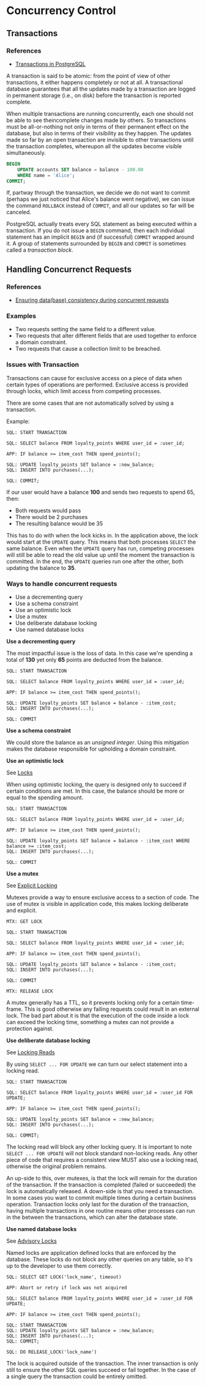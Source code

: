 # Concurrency Control

## Transactions

### References

- [Transactions in PostgreSQL](https://www.postgresql.org/docs/current/tutorial-transactions.html)

A transaction is said to be atomic: from the point of view of other transactions, it either happens completely or not at all. A transactional database guarantees that all the updates made by a transaction are logged in permanent storage (i.e., on disk) before the transaction is reported complete.

When multiple transactions are running concurrently, each one should not be able to see theincomplete changes made by others. So transactions must be all-or-nothing not only in terms of their permanent effect on the database, but also in terms of their visibility as they happen. The updates made so far by an open transaction are invisible to other transactions until the transaction completes, whereupon all the updates become visible simultaneously.

```sql
BEGIN
    UPDATE accounts SET balance = balance - 100.00
    WHERE name = 'Alice';
COMMIT;
```

If, partway through the transaction, we decide we do not want to commit (perhaps we just noticed that Alice's balance went negative), we can issue the command `ROLLBACK` instead of `COMMIT`, and all our updates so far will be canceled.

PostgreSQL actually treats every SQL statement as being executed within a transaction. If you do not issue a `BEGIN` command, then each individual statement has an implicit `BEGIN` and (if successful) `COMMIT` wrapped around it. A group of statements surrounded by `BEGIN` and `COMMIT` is sometimes called a *transaction block*.

## Handling Concurrenct Requests

### References

- [Ensuring data(base) consistency during concurrent requests](https://blog.frankdejonge.nl/ensuring-consistency-during-concurrent-requests/)

### Examples

- Two requests setting the same field to a different value.
- Two requests that alter different fields that are used together to enforce a domain constraint.
- Two requests that cause a collection limit to be breached.

### Issues with Transaction

Transactions can cause for exclusive access on a piece of data when certain types of operations are performed. Exclusive access is provided through locks, which limit access from competing processes.

There are some cases that are not automatically solved by using a transaction. 

Example:

```text
SQL: START TRANSACTION

SQL: SELECT balance FROM loyalty_points WHERE user_id = :user_id; 
    
APP: IF balance >= item_cost THEN spend_points();

SQL: UPDATE loyalty_points SET balance = :new_balance;
SQL: INSERT INTO purchases(...);

SQL: COMMIT;
```

If our user would have a balance **100** and sends two requests to spend 65, then:

- Both requests would pass
- There would be 2 purchases
- The resulting balance would be 35

This has to do with when the lock kicks in. In the application above, the lock would start at the `UPDATE` query. This means that both processes `SELECT` the same balance. Even when the `UPDATE` query has run, competing processes will still be able to read the old value up until the moment the transaction is committed. In the end, the `UPDATE` queries run one after the other, both updating the balance to **35**.

### Ways to handle concurrent requests

- Use a decrementing query
- Use a schema constraint
- Use an optimistic lock
- Use a mutex
- Use deliberate database locking
- Use named database locks

**Use a decrementing query**

The most impactful issue is the loss of data. In this case we're spending a total of **130** yet only **65** points are deducted from the balance.

```text
SQL: START TRANSACTION

SQL: SELECT balance FROM loyalty_points WHERE user_id = :user_id; 
    
APP: IF balance >= item_cost THEN spend_points();

SQL: UPDATE loyalty_points SET balance = balance - :item_cost;
SQL: INSERT INTO purchases(...);

SQL: COMMIT
```

**Use a schema constraint**

We could store the balance as an *unsigned integer*. Using this mitigation makes the database responsible for upholding a domain constraint.

**Use an optimistic lock**

See [Locks](../locks/README.md)

When using optimistic locking, the query is designed only to succeed if certain conditions are met. In this case, the balance should be more or equal to the spending amount.

```text
SQL: START TRANSACTION

SQL: SELECT balance FROM loyalty_points WHERE user_id = :user_id; 
    
APP: IF balance >= item_cost THEN spend_points();

SQL: UPDATE loyalty_points SET balance = balance - :item_cost WHERE balance >= :item_cost;
SQL: INSERT INTO purchases(...);

SQL: COMMIT
```

**Use a mutex**

See [Explicit Locking](https://www.postgresql.org/docs/current/explicit-locking.html)

Mutexes provide a way to ensure exclusive access to a section of code. The use of mutex is visible in application code, this makes locking deliberate and explicit. 

```text
MTX: GET LOCK

SQL: START TRANSACTION

SQL: SELECT balance FROM loyalty_points WHERE user_id = :user_id; 
    
APP: IF balance >= item_cost THEN spend_points();

SQL: UPDATE loyalty_points SET balance = balance - :item_cost;
SQL: INSERT INTO purchases(...);

SQL: COMMIT

MTX: RELEASE LOCK
```

A mutex generally has a TTL, so it prevents locking only for a certain time-frame. This is good otherwise any failing requests could result in an external lock. The bad part about it is that the execution of the code inside a lock can exceed the locking time, something a mutex can not provide a protection against.

**Use deliberate database locking**

See [Locking Reads](https://dev.mysql.com/doc/refman/8.0/en/innodb-locking-reads.html)

By using `SELECT ... FOR UPDATE` we can turn our select statement into a locking read.

```text
SQL: START TRANSACTION

SQL: SELECT balance FROM loyalty_points WHERE user_id = :user_id FOR UPDATE; 
    
APP: IF balance >= item_cost THEN spend_points();

SQL: UPDATE loyalty_points SET balance = :new_balance;
SQL: INSERT INTO purchases(...);

SQL: COMMIT;
```

The locking read will block any other locking query. It is important to note `SELECT ... FOR UPDATE` will not block standard non-locking reads. Any other piece of code that requires a consistent view MUST also use a locking read, otherwise the original problem remains.

An up-side to this, over mutexes, is that the lock will remain for the duration of the transaction. If the transaction is completed (failed or succeeded) the lock is automatically released. A down-side is that you need a transaction. In some cases you want to commit multiple times during a certain business operation. Transaction locks only last for the duration of the transaction, having multiple transactions in one routine means other processes can run in the between the transactions, which can alter the database state.

**Use named database locks**

See [Advisory Locks](https://www.postgresql.org/docs/14/explicit-locking.html#ADVISORY-LOCKS)

Named locks are application defined locks that are enforced by the database. These locks do not block any other queries on any table, so it's up to the developer to use them correctly.

```text
SQL: SELECT GET LOCK('lock_name', timeout)

APP: Abort or retry if lock was not acquired

SQL: SELECT balance FROM loyalty_points WHERE user_id = :user_id FOR UPDATE; 
    
APP: IF balance >= item_cost THEN spend_points();

SQL: START TRANSACTION
SQL: UPDATE loyalty_points SET balance = :new_balance;
SQL: INSERT INTO purchases(...);
SQL: COMMIT;

SQL: DO RELEASE_LOCK('lock_name')
```

The lock is acquired outside of the transaction. The inner transaction is only still to ensure the other SQL queries succeed or fail together. In the case of a single query the transaction could be entirely omitted.